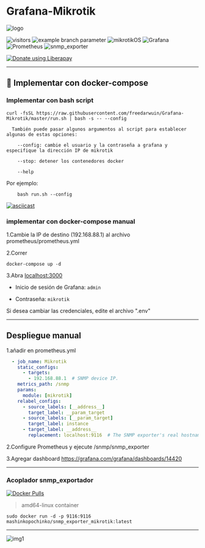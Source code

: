 # Grafana-Mikrotik

![logo](https://repository-images.githubusercontent.com/366494855/c62052b8-17c2-47f2-a3ae-0e397a3ef074)

![visitors](https://visitor-badge.laobi.icu/badge?page_id=IgorKha.Grafana-Mikrotik)
![example branch parameter](https://github.com/IgorKha/Grafana-Mikrotik/actions/workflows/action.yml/badge.svg?branch=master)
![mikrotikOS](https://img.shields.io/badge/Mikrotik_ROS-v7.4-blue)
![Grafana](https://img.shields.io/badge/Grafana-v9.0.5-orange?logo=grafana)
![Prometheus](https://img.shields.io/badge/Prometheus-v2.37.0-red?logo=prometheus)
![snmp_exporter](https://img.shields.io/badge/snmp__exporter-v0.20.0-red?logo=prometheus)

[![Donate using Liberapay](https://liberapay.com/assets/widgets/donate.svg)](https://liberapay.com/~1772367/donate)

---

## 🐳 Implementar con docker-compose

### Implementar con bash script

```console
curl -fsSL https://raw.githubusercontent.com/freedarwuin/Grafana-Mikrotik/master/run.sh | bash -s -- --config
```

```console
  También puede pasar algunos argumentos al script para establecer algunas de estas opciones:

    --config: cambie el usuario y la contraseña a grafana y especifique la dirección IP de mikrotik

    --stop: detener los contenedores docker

    --help
```

Por ejemplo:

```console
    bash run.sh --config
```

[![asciicast](https://asciinema.org/a/nOhuc7LvI6bRWbg7dcvqFQ4Kc.png)](https://asciinema.org/a/nOhuc7LvI6bRWbg7dcvqFQ4Kc)

### implementar con docker-compose manual

1.Cambie la IP de destino (192.168.88.1) al archivo prometheus/prometheus.yml

2.Correr

```console
docker-compose up -d
```

3.Abra [localhost:3000](http://localhost:3000)

* Inicio de sesión de Grafana: `admin`

* Contraseña: `mikrotik`

Si desea cambiar las credenciales, edite el archivo ".env"

---

## Despliegue manual

1.añadir en prometheus.yml

```yml
  - job_name: Mikrotik
    static_configs:
      - targets:
        - 192.168.88.1  # SNMP device IP.
    metrics_path: /snmp
    params:
      module: [mikrotik]
    relabel_configs:
      - source_labels: [__address__]
        target_label: __param_target
      - source_labels: [__param_target]
        target_label: instance
      - target_label: __address__
        replacement: localhost:9116  # The SNMP exporter's real hostname:port.
```

2.Configure Prometheus y ejecute /snmp/snmp_exporter

3.Agregar dashboard <https://grafana.com/grafana/dashboards/14420>

---

### Acoplador snmp_exportador

[![Docker Pulls](https://img.shields.io/docker/pulls/mashinkopochinko/snmp_exporter_mikrotik?logo=docker)](https://hub.docker.com/repository/docker/mashinkopochinko/snmp_exporter_mikrotik)

> amd64-linux container

```console
sudo docker run -d -p 9116:9116 mashinkopochinko/snmp_exporter_mikrotik:latest
```

---
![img1](/readme/screen.png)
